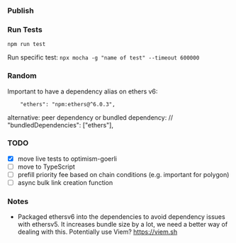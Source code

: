 ### Publish

### Run Tests

`npm run test`

Run specific test: `npx mocha -g "name of test" --timeout 600000`

### Random

Important to have a dependency alias on ethers v6:

```
    "ethers": "npm:ethers@^6.0.3",
```

alternative: peer dependency or bundled dependency:
// "bundledDependencies": ["ethers"],

### TODO

-   [x] move live tests to optimism-goerli
-   [ ] move to TypeScript
-   [ ] prefill priority fee based on chain conditions (e.g. important for polygon)
-   [ ] async bulk link creation function

### Notes

-   Packaged ethersv6 into the dependencies to avoid dependency issues with ethersv5. It increases bundle size by a lot, we need a better way of dealing with this. Potentially use Viem? https://viem.sh
